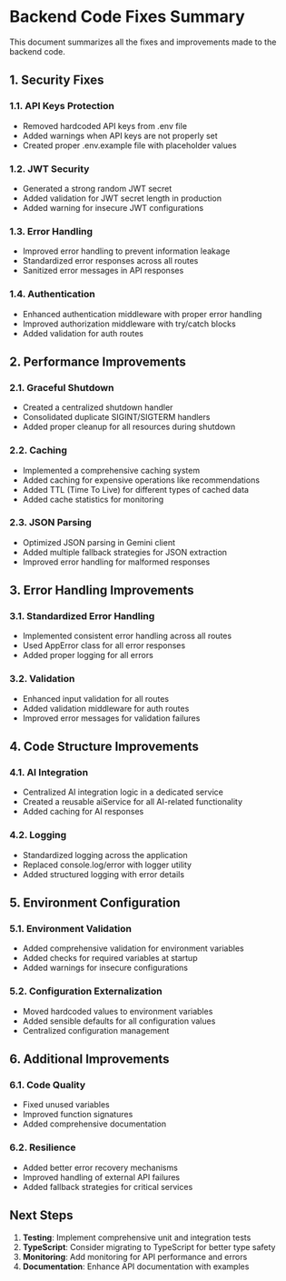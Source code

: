 # Backend Code Fixes Summary

This document summarizes all the fixes and improvements made to the backend code.

## 1. Security Fixes

### 1.1. API Keys Protection
- Removed hardcoded API keys from .env file
- Added warnings when API keys are not properly set
- Created proper .env.example file with placeholder values

### 1.2. JWT Security
- Generated a strong random JWT secret
- Added validation for JWT secret length in production
- Added warning for insecure JWT configurations

### 1.3. Error Handling
- Improved error handling to prevent information leakage
- Standardized error responses across all routes
- Sanitized error messages in API responses

### 1.4. Authentication
- Enhanced authentication middleware with proper error handling
- Improved authorization middleware with try/catch blocks
- Added validation for auth routes

## 2. Performance Improvements

### 2.1. Graceful Shutdown
- Created a centralized shutdown handler
- Consolidated duplicate SIGINT/SIGTERM handlers
- Added proper cleanup for all resources during shutdown

### 2.2. Caching
- Implemented a comprehensive caching system
- Added caching for expensive operations like recommendations
- Added TTL (Time To Live) for different types of cached data
- Added cache statistics for monitoring

### 2.3. JSON Parsing
- Optimized JSON parsing in Gemini client
- Added multiple fallback strategies for JSON extraction
- Improved error handling for malformed responses

## 3. Error Handling Improvements

### 3.1. Standardized Error Handling
- Implemented consistent error handling across all routes
- Used AppError class for all error responses
- Added proper logging for all errors

### 3.2. Validation
- Enhanced input validation for all routes
- Added validation middleware for auth routes
- Improved error messages for validation failures

## 4. Code Structure Improvements

### 4.1. AI Integration
- Centralized AI integration logic in a dedicated service
- Created a reusable aiService for all AI-related functionality
- Added caching for AI responses

### 4.2. Logging
- Standardized logging across the application
- Replaced console.log/error with logger utility
- Added structured logging with error details

## 5. Environment Configuration

### 5.1. Environment Validation
- Added comprehensive validation for environment variables
- Added checks for required variables at startup
- Added warnings for insecure configurations

### 5.2. Configuration Externalization
- Moved hardcoded values to environment variables
- Added sensible defaults for all configuration values
- Centralized configuration management

## 6. Additional Improvements

### 6.1. Code Quality
- Fixed unused variables
- Improved function signatures
- Added comprehensive documentation

### 6.2. Resilience
- Added better error recovery mechanisms
- Improved handling of external API failures
- Added fallback strategies for critical services

## Next Steps

1. **Testing**: Implement comprehensive unit and integration tests
2. **TypeScript**: Consider migrating to TypeScript for better type safety
3. **Monitoring**: Add monitoring for API performance and errors
4. **Documentation**: Enhance API documentation with examples
